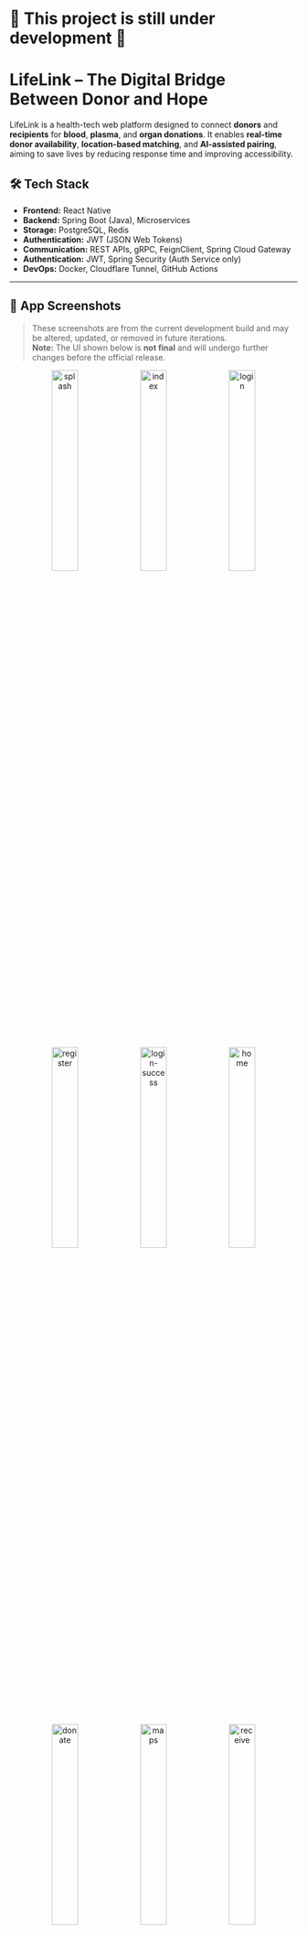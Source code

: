 # 🚧 This project is still under development 🚧
# LifeLink – The Digital Bridge Between Donor and Hope
LifeLink is a health-tech web platform designed to connect **donors** and **recipients** for **blood**, **plasma**, and **organ donations**. It enables **real-time donor availability**, **location-based matching**, and **AI-assisted pairing**, aiming to save lives by reducing response time and improving accessibility.
## 🛠️ Tech Stack

- **Frontend:** React Native
- **Backend:** Spring Boot (Java), Microservices  
- **Storage:** PostgreSQL, Redis
- **Authentication:** JWT (JSON Web Tokens)
- **Communication:** REST APIs, gRPC, FeignClient, Spring Cloud Gateway
- **Authentication:** JWT, Spring Security (Auth Service only)
- **DevOps:** Docker, Cloudflare Tunnel, GitHub Actions
---
## 📸 App Screenshots

> These screenshots are from the current development build and may be altered, updated, or removed in future iterations.  
> **Note:** The UI shown below is **not final** and will undergo further changes before the official release.

<p align="center">
  <img src="https://github.com/user-attachments/assets/fb5c60aa-04d3-4a76-89ea-33cd731f4d77" width="30%" alt="splash"/>
  <img src="https://github.com/user-attachments/assets/f79e082b-dccc-4dee-afcf-54f1001ac756" width="30%" alt="index"/>
  <img src="https://github.com/user-attachments/assets/fde79f9e-f45c-4037-acd2-df26799b899a" width="30%" alt="login"/>
</p>
<p align="center">
  <img src="https://github.com/user-attachments/assets/8e155446-325e-4df5-a659-9abcb87568b2" width="30%" alt="register"/>
  <img src="https://github.com/user-attachments/assets/eab7aff5-4357-498a-894e-5bbc055db8b2" width="30%" alt="login-success"/>
  <img src="https://github.com/user-attachments/assets/eb382587-05d6-455c-83f3-45dadb566372" width="30%" alt="home"/>
</p>
<p align="center">
  <img src="https://github.com/user-attachments/assets/bd824c82-5aa7-4aed-b36b-b9d5827f46c8" width="30%" alt="donate"/>
  <img src="https://github.com/user-attachments/assets/19723101-95c2-4013-a8b6-fbc46881d116" width="30%" alt="maps"/>
  <img src="https://github.com/user-attachments/assets/f03e53dd-941f-458a-b849-d87fe6426317" width="30%" alt="receive"/>
</p>
<p align="center">
  <img src="https://github.com/user-attachments/assets/bdf7aa0e-0e7b-4906-9865-7ba3ad3143cb" width="30%" alt="profile"/>
  <img src="https://github.com/user-attachments/assets/eb5131c2-6e7d-4b38-ad3c-8a24b2d7fb1e" width="30%" alt="profile_reviews"/>
  <img src="https://github.com/user-attachments/assets/5a91ec3a-7cc2-4efe-a7b6-d5b62af3a618" width="30%" alt="profile_receive"/>
</p>
<p align="center">
  <img src="https://github.com/user-attachments/assets/b1e18d3f-2aff-48cb-8798-419fc6ff4bee" width="30%" alt="become-donor-1"/>
  <img src="https://github.com/user-attachments/assets/fcc716cb-dc17-451c-b73e-d29421be7735" width="30%" alt="become-donor-2"/>
  <img src="https://github.com/user-attachments/assets/bf97b891-50c9-42d1-956e-9c8c16d93a60" width="30%" alt="become-donor-3"/>
</p>
<p align="center">
  <img src="https://github.com/user-attachments/assets/2ac3bc75-ab3f-42e0-9087-bd42f54c8375" width="30%" alt="become-donor-with-details-1"/>
  <img src="https://github.com/user-attachments/assets/329acd81-d6c8-4565-8baf-4b5d729f0332" width="30%" alt="become-donor-with-details-2"/>
  <img src="https://github.com/user-attachments/assets/d56cf44c-57fa-4695-8cf5-82c6f209770b" width="30%" alt="become-donor-with-details-3"/>
</p>
<p align="center">
  <img src="https://github.com/user-attachments/assets/02cff71d-c20b-4d85-8a8e-3ccfc2986b7f" width="30%" alt="donor-success"/>
  <img src="https://github.com/user-attachments/assets/a13dd7ec-d158-47b3-8980-3602c8d7cbea" width="30%" alt="donorhub"/>
  <img src="https://github.com/user-attachments/assets/b3bfac4f-a3b3-4c0c-bc54-23b35373925b" width="30%" alt="donorhub-2"/>
</p>
<p align="center">
  <img src="https://github.com/user-attachments/assets/994cccb0-8ba9-495a-a2e5-887d3078a0c6" width="30%" alt="donate-screen-1"/>
  <img src="https://github.com/user-attachments/assets/46c3a254-a4e3-41ce-80fc-7b031aeeb5ae" width="30%" alt="donate-screen-2"/>
  <img src="https://github.com/user-attachments/assets/c0b2ae90-e86b-46ab-b92e-e5f138b6ea2a" width="30%" alt="donate-screen-3"/>
</p>
<p align="center">
  <img src="https://github.com/user-attachments/assets/d56a298c-e403-4d33-95d2-c15b9b9e9cec" width="30%" alt="donate-success"/>
  <img src="https://github.com/user-attachments/assets/b90bd9ef-b823-4371-95fb-818b37ed82b2" width="30%" alt="profile-donate-updated"/>
  <img src="https://github.com/user-attachments/assets/5ad7e06b-ba9c-46e5-b661-6a5e56f27136" width="30%" alt="become-recipient-1"/>
</p>
<p align="center">
  <img src="https://github.com/user-attachments/assets/622df0dc-9415-4213-a17a-4d08760363d7" width="30%" alt="become-recipient-2"/>
  <img src="https://github.com/user-attachments/assets/c17cd73a-5879-4de4-ab1b-c59272789299" width="30%" alt="become-recipient-3"/>
  <img src="https://github.com/user-attachments/assets/aa09c710-045b-48a4-ab72-2baa5dcff8a0" width="30%" alt="become-recipient-success"/>
</p>
<p align="center">
  <img src="https://github.com/user-attachments/assets/a6fbb2c3-20f5-42fc-83aa-8811648c4ef6" width="30%" alt="recipienr-request-1"/>
  <img src="https://github.com/user-attachments/assets/b429bbee-22dc-47ff-aa9f-9674fe82d145" width="30%" alt="recipienr-request-2"/>
  <img src="https://github.com/user-attachments/assets/43db6f23-623b-47a3-a50b-1ef1a47587d4" width="30%" alt="recipienthub"/>
</p>
<p align="center">
  <img src="https://github.com/user-attachments/assets/04872a4d-d906-401f-9edd-be88b82bb2e5" width="30%" alt="profile-recipient-updated"/>
  <img src="https://github.com/user-attachments/assets/4bf67290-d78e-49df-9dff-afe9185752c4" width="30%" alt="donation-status"/>
  <img src="https://github.com/user-attachments/assets/d73be18e-7679-4c19-b1da-2ac87a4ea190" width="30%" alt="logout"/>
</p>

---
## 🎯 Features

- 📍 **Location-Based Donor Matching**
- 🤖 **AI-Powered Smart Matching**
- 🩸 **Multi-Type Donation Support** (Blood, Plasma, Organs)
- 🗂️ **Detailed Donation and Recipient History**
- 🔐 **JWT Authentication with OTP Login & Forgot Password**
- 📱 **Cross-Platform Mobile App with React Native**
- 🧠 **AI Chatbot Integration** *(Planned)*
- 📦 **Dockerized Microservices**
- 🔁 **Event-Driven Communication (Kafka planned)**
- 🧾 **Role-Based Access Control via AOP Annotations**
- 🛡️ **API Gateway for Central Routing & Security**

